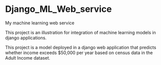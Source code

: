 # Django_ML_Web_service
My machine learning web service

This project is an illustration for integration of machine learning models in django applications.

This project is a model deployed in a django web application that predicts whether income exceeds $50,000 per year based on census data in the Adult Income dataset.